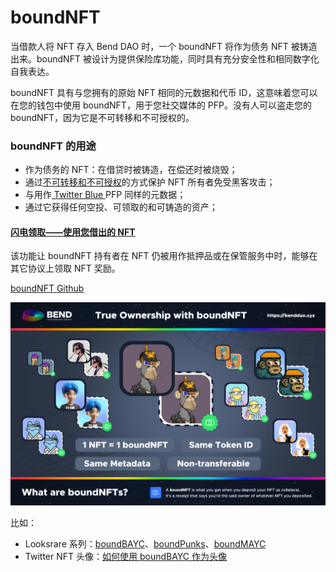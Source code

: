 # boundNFT

当借款人将 NFT 存入 Bend DAO 时，一个 boundNFT 将作为债务 NFT 被铸造出来。boundNFT 被设计为提供保险库功能，同时具有充分安全性和相同数字化自我表达。

boundNFT 具有与您拥有的原始 NFT 相同的元数据和代币 ID，这意味着您可以在您的钱包中使用 boundNFT，用于您社交媒体的 PFP。没有人可以盗走您的 boundNFT，因为它是不可转移和不可授权的。

### boundNFT 的用途

* 作为债务的 NFT：在借贷时被铸造，在偿还时被烧毁；
* 通过[不可转移和不可授权](https://github.com/BoundNFT/boundnft-protocol/blob/main/contracts/protocol/BNFT.sol)的方式保护 NFT 所有者免受黑客攻击；
* 与用作[ Twitter Blue ](https://help.twitter.com/en/using-twitter/twitter-blue-labs#nft)PFP 同样的元数据；
* 通过它获得任何空投、可领取的和可铸造的资产；

#### [闪电领取——使用您借出的 NFT](../user-guides/flashclaim.md)

该功能让 boundNFT 持有者在 NFT 仍被用作抵押品或在保管服务中时，能够在其它协议上领取 NFT 奖励。

[boundNFT Github](https://github.com/BoundNFT/)

![](<../.gitbook/assets/image (7) (1).png>)

比如：

* Looksrare 系列：[boundBAYC](https://looksrare.org/collections/0xDBfD76AF2157Dc15eE4e57F3f942bB45Ba84aF24)、[boundPunks](https://looksrare.org/collections/0x6c415673C79b31aCA38669AD9fb5cdb7012C0e8e)、[boundMAYC](https://looksrare.org/collections/0x69f37e419bD1457d2a25ed3f5d418169caAe8D1F)
* Twitter NFT 头像：[如何使用 boundBAYC 作为头像](https://help.twitter.com/en/using-twitter/twitter-blue-labs#nft)
